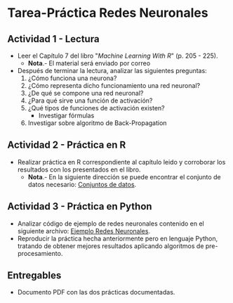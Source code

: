 # Tarea-Práctica Redes Neuronales

## Actividad 1 - Lectura
* Leer el Capítulo 7 del libro "*Machine Learning With R*" (p. 205 - 225).
   * **Nota**.- El material será enviado por correo
* Después de terminar la lectura, analizar las siguientes preguntas:
   1. ¿Cómo funciona una neurona?
   2. ¿Cómo representa dicho funcionamiento una red neuronal?
   3. ¿De qué se compone una red neuronal?
   4. ¿Para qué sirve una función de activación?
   5. ¿Qué tipos de funciones de activación existen?
      * Investigar fórmulas
   6. Investigar sobre algoritmo de Back-Propagation

## Actividad 2 - Práctica en R
* Realizar práctica en R correspondiente al capítulo leido y corroborar los resultados con los presentados en el libro.
   * **Nota**.- En la siguiente dirección se puede encontrar el conjunto de datos necesario: [Conjuntos de datos](https://drive.google.com/drive/folders/0B3nmr0aihNreNHFmYjVCcHVxTTg?usp=sharing).

## Actividad 3 - Práctica en Python
* Analizar código de ejemplo de redes neuronales contenido en el siguiente archivo: [Ejemplo Redes Neuronales](https://github.com/NZubia/DataMiningUACH/blob/master/algorithm_examples/neural_network_example.py).
* Reproducir la práctica hecha anteriormente pero en lenguaje Python, tratando de obtener mejores resultados aplicando algoritmos de pre-procesamiento.


## Entregables
* Documento PDF con las dos prácticas documentadas.
